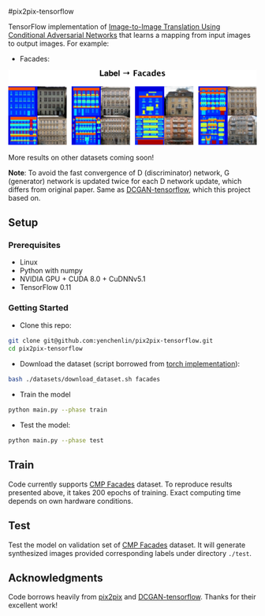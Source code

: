 #pix2pix-tensorflow

TensorFlow implementation of [Image-to-Image Translation Using Conditional Adversarial Networks](https://arxiv.org/pdf/1611.07004v1.pdf) that learns a mapping from input images to output images. For example:

- Facades:

<img src="./label_to_facades.png" width="900px"/>

More results on other datasets coming soon!

**Note**: To avoid the fast convergence of D (discriminator) network, G (generator) network is updated twice for each D network update, which differs from original paper. Same as [DCGAN-tensorflow](https://github.com/carpedm20/DCGAN-tensorflow), which this project based on.

## Setup

### Prerequisites
- Linux
- Python with numpy
- NVIDIA GPU + CUDA 8.0 + CuDNNv5.1
- TensorFlow 0.11

### Getting Started
- Clone this repo:
```bash
git clone git@github.com:yenchenlin/pix2pix-tensorflow.git
cd pix2pix-tensorflow
```
- Download the dataset (script borrowed from [torch implementation](https://github.com/phillipi/pix2pix/blob/master/datasets/download_dataset.sh)):
```bash
bash ./datasets/download_dataset.sh facades
```
- Train the model
```bash
python main.py --phase train
```
- Test the model:
```bash
python main.py --phase test
```

## Train
Code currently supports [CMP Facades](http://cmp.felk.cvut.cz/~tylecr1/facade/) dataset. To reproduce results presented above, it takes 200 epochs of training. Exact computing time depends on own hardware conditions.

## Test
Test the model on validation set of [CMP Facades](http://cmp.felk.cvut.cz/~tylecr1/facade/) dataset. It will generate synthesized images provided corresponding labels under directory `./test`.


## Acknowledgments
Code borrows heavily from [pix2pix](https://github.com/phillipi/pix2pix) and [DCGAN-tensorflow](https://github.com/carpedm20/DCGAN-tensorflow/blob/master/model.py). Thanks for their excellent work!
